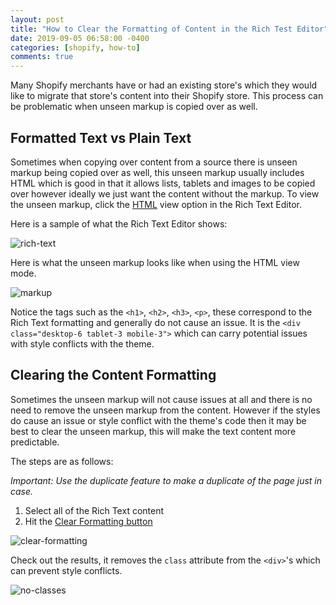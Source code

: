 ```yaml
---
layout: post
title: "How to Clear the Formatting of Content in the Rich Test Editor"
date: 2019-09-05 06:58:00 -0400
categories: [shopify, how-to]
comments: true
---
```


Many Shopify merchants have or had an existing store's which they would like to migrate that store's content into their Shopify store. This process can be problematic when unseen markup is copied over as well.

<!--!more-->

## Formatted Text vs Plain Text 

Sometimes when copying over content from a source there is unseen markup being copied over as well, this unseen markup usually includes HTML which is good in that it allows lists, tablets and images to be copied over however ideally we just want the content without the markup. To view the unseen markup, click the [HTML](https://help.shopify.com/en/manual/productivity-tools/rich-text-editor#add-html-content-with-the-rich-text-editor-desktop-specific) view option in the Rich Text Editor.

Here is a sample of what the Rich Text Editor shows:

![rich-text](https://user-images.githubusercontent.com/9139991/64337691-e16fc080-cfad-11e9-8e92-707b5b89fb03.png)

Here is what the unseen markup looks like when using the HTML view mode.

![markup](https://user-images.githubusercontent.com/9139991/64337740-f5b3bd80-cfad-11e9-9831-bea41cf3a094.png)

Notice the tags such as the `<h1>`, `<h2>`, `<h3>`, `<p>`, these correspond to the Rich Text formatting and generally do not cause an issue. It is the `<div class="desktop-6 tablet-3 mobile-3">` which can carry potential issues with style conflicts with the theme. 


## Clearing the Content Formatting

Sometimes the unseen markup will not cause issues at all and there is no need to remove the unseen markup from the content. However if the styles do cause an issue or style conflict with the theme's code then it may be best to clear the unseen markup, this will make the text content more predictable.

The steps are as follows: 

_Important: Use the duplicate feature to make a duplicate of the page just in case._

1. Select all of the Rich Text content
2. Hit the [Clear Formatting button](https://help.shopify.com/en/manual/productivity-tools/rich-text-editor#clear-formatting-in-the-rich-text-editor-desktop-specific)

![clear-formatting](https://user-images.githubusercontent.com/9139991/64339588-62c95200-cfb2-11e9-9346-f07053fac154.png)

Check out the results, it removes the `class` attribute from the `<div>`'s which can prevent style conflicts.

![no-classes](https://user-images.githubusercontent.com/9139991/64339733-a8861a80-cfb2-11e9-9f6c-a6882736209a.png)